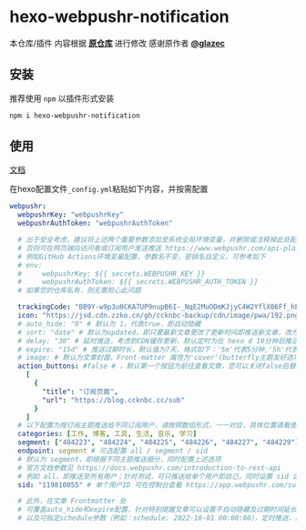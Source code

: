 <!--
 * @Author: CCKNBC ccknbc@qq.com
 * @Date: 2022-10-02 15:20:31
 * @LastEditors: CCKNBC ccknbc@qq.com
 * @LastEditTime: 2022-12-01 20:06:41
 * @FilePath: \hexo-webpushr-notification\README.md
 * @Description: 这是默认设置,请设置`customMade`, 打开koroFileHeader查看配置 进行设置: https://github.com/OBKoro1/koro1FileHeader/wiki/%E9%85%8D%E7%BD%AE
-->
# hexo-webpushr-notification
本仓库/插件 内容根据 **[原仓库](https://github.com/glazec/hexo-web-push-notification)** 进行修改
感谢原作者 **[@glazec](https://github.com/glazec)**

## 安装
推荐使用 `npm` 以插件形式安装
```bash
npm i hexo-webpushr-notification
```
## 使用
[文档](https://blog.ccknbc.cc/posts/hexo-webpushr-notification/)

在hexo配置文件`_config.yml`粘贴如下内容，并按需配置

```yaml
webpushr:
  webpushrKey: "webpushrKey"
  webpushrAuthToken: "webpushrAuthToken"

  # 出于安全考虑，建议将上述两个重要参数添加至系统全局环境变量，并删除或注释掉此处配置
  # 否则可在网页端向访问者或订阅用户发送推送 https://www.webpushr.com/api-playground
  # 例如GitHub Actions环境变量配置，参数名不变，密钥名自定义，可参考如下
  # env:
  #     webpushrKey: ${{ secrets.WEBPUSHR_KEY }}
  #     webpushrAuthToken: ${{ secrets.WEBPUSHR_AUTH_TOKEN }}
  # 如果您的仓库私有，则无需担心此问题

  trackingCode: "BB9Y-w9p3u0CKA7UP9nupB6I-_NqE2MuODmKJjyC4W2YflX06Ff_hEhrNJfonrut5l6gCa28gC83q2OII7Qv-oA"
  icon: "https://jsd.cdn.zzko.cn/gh/ccknbc-backup/cdn/image/pwa/192.png" # 必须为192*192 png图片
  # auto_hide: "0" # 默认为 1，代表true，即自动隐藏
  # sort: "date" # 默认为updated，即只要最新文章更改了更新时间即推送新文章，改为date即文章第一次发布时间
  # delay: "30" # 延时推送，考虑到CDN缓存更新，默认定时为在 hexo d 10分钟后推送，单位为分钟（最短时间为5min）
  # expire: "15d" # 推送过期时长，默认值为7天，格式如下：'5m'代表5分钟,'5h'代表5小时, '5d'代表5天.
  # image: # 默认为文章封面，Front-matter 属性为'cover'(butterfly主题友好选项)，如果您没有定义默认封面或此属性，请在这里设置默认image
  action_buttons: #false # ，默认第一个按钮为前往查看文章，您可以关闭false后替换第二个按钮相关属性，因参数需求限制（本人太菜）否则将显示两个前往查看按钮
    [
      {
        "title": "订阅页面",
        "url": "https://blog.ccknbc.cc/sub"
      }
    ]
  # 以下配置为按订阅主题推送给不同订阅用户，请按照数组形式，一一对应，具体位置请看使用文档
  categories: [工作, 博客, 工具, 生活, 音乐, 学习]
  segment: ["484223", "484224", "484225", "484226", "484227", "484229"]
  endpoint: segment # 可选配置 all / segment / sid
  # 默认为 segment，即根据不同主题推送细分，同时配置上述选项
  # 官方文档参数见 https://docs.webpushr.com/introduction-to-rest-api
  # 例如 all，即推送至所有用户；针对测试，可只推送给单个用户即自己，同时设置 sid 选项
  sid: "119810055" # 单个用户ID 可在控制台查看 https://app.webpushr.com/subscribers

  # 此外，在文章 Frontmatter 处
  # 可覆盖auto_hide和expire配置，针对特别提醒文章可以设置不自动隐藏及过期时间延长等操作
  # 以及可指定schedule参数（例如：schedule: 2022-10-01 00:00:00），定时推送，而非延时发送
```